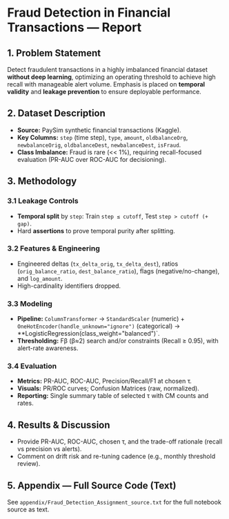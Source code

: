 # Fraud Detection in Financial Transactions — Report

## 1. Problem Statement
Detect fraudulent transactions in a highly imbalanced financial dataset **without deep learning**, optimizing an operating threshold to achieve high recall with manageable alert volume. Emphasis is placed on **temporal validity** and **leakage prevention** to ensure deployable performance.

## 2. Dataset Description
- **Source:** PaySim synthetic financial transactions (Kaggle).
- **Key Columns:** `step` (time step), `type`, `amount`, `oldbalanceOrg`, `newbalanceOrig`, `oldbalanceDest`, `newbalanceDest`, `isFraud`.
- **Class Imbalance:** Fraud is rare (<< 1%), requiring recall-focused evaluation (PR-AUC over ROC-AUC for decisioning).

## 3. Methodology
### 3.1 Leakage Controls
- **Temporal split** by `step`: Train `step ≤ cutoff`, Test `step > cutoff (+ gap)`.
- Hard **assertions** to prove temporal purity after splitting.

### 3.2 Features & Engineering
- Engineered deltas (`tx_delta_orig`, `tx_delta_dest`), ratios (`orig_balance_ratio`, `dest_balance_ratio`), flags (negative/no-change), and `log_amount`.
- High-cardinality identifiers dropped.

### 3.3 Modeling
- **Pipeline:** `ColumnTransformer` → `StandardScaler` (numeric) + `OneHotEncoder(handle_unknown="ignore")` (categorical) → **LogisticRegression(class_weight="balanced")`.
- **Thresholding:** Fβ (β≈2) search and/or constraints (Recall ≥ 0.95), with alert-rate awareness.

### 3.4 Evaluation
- **Metrics:** PR-AUC, ROC-AUC, Precision/Recall/F1 at chosen τ.
- **Visuals:** PR/ROC curves; Confusion Matrices (raw, normalized).
- **Reporting:** Single summary table of selected τ with CM counts and rates.

## 4. Results & Discussion
- Provide PR-AUC, ROC-AUC, chosen τ, and the trade-off rationale (recall vs precision vs alerts).
- Comment on drift risk and re-tuning cadence (e.g., monthly threshold review).

## 5. Appendix — Full Source Code (Text)
See `appendix/Fraud_Detection_Assignment_source.txt` for the full notebook source as text.
